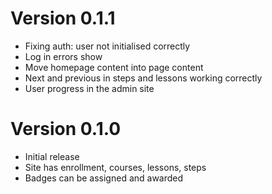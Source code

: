 # Version 0.1.1

- Fixing auth: user not initialised correctly
- Log in errors show
- Move homepage content into page content
- Next and previous in steps and lessons working correctly
- User progress in the admin site

# Version 0.1.0

- Initial release
- Site has enrollment, courses, lessons, steps
- Badges can be assigned and awarded